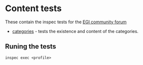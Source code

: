 # Content tests

These contain the inspec tests for the [EGI community forum](https://community.egi.eu)

  * [categories](categories/)  - tests the existence and content of the categories.

## Runing the tests

`inspec exec <profile>`